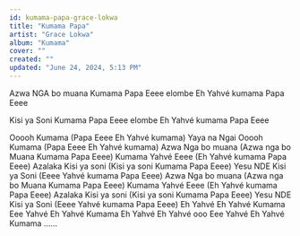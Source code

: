 ```yaml
---
id: kumama-papa-grace-lokwa
title: "Kumama Papa"
artist: "Grace Lokwa"
album: "Kumama"
cover: ""
created: ""
updated: "June 24, 2024, 5:13 PM"
---
```


Azwa NGA bo muana
Kumama Papa Eeee elombe
Eh Yahvé kumama Papa Eeee

Kisi ya Soni
Kumama Papa Eeee elombe
Eh Yahvé kumama Papa Eeee

Ooooh Kumama (Papa Eeee Eh Yahvé kumama)
Yaya na Ngai
Ooooh Kumama (Papa Eeee Eh Yahvé kumama)
Azwa Nga bo muana
(Azwa nga bo Muana Kumama Papa Eeee)
Kumama Yahvé Eeee
(Eh Yahvé kumama Papa Eeee)
Azalaka Kisi ya soni
(Kisi ya soni Kumama Papa Eeee)
Yesu NDE Kisi ya Soni
(Eeee Yahvé kumama Papa Eeee)
Azwa Nga bo muana
(Azwa nga bo Muana Kumama Papa Eeee)
Kumama Yahvé Eeee
(Eh Yahvé kumama Papa Eeee)
Azalaka Kisi ya soni
(Kisi ya soni Kumama Papa Eeee)
Yesu NDE Kisi ya Soni
(Eeee Yahvé kumama Papa Eeee)
Eh Yahvé Eh Yahvé Kumama
Eee Yahvé Eh Yahvé Kumama
Eh Yahvé Eh Yahvé ooo
Eee Yahvé Eh Yahvé Kumama
......